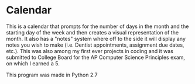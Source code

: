 # Calendar

This is a calendar that prompts for the number of days in the month and the starting day of the week and then creates a visual representation of the month. It also has a "notes" system where off to the side it will display any notes you wish to make (i.e. Dentist appointments, assignment due dates, etc.). This was also among my first ever projects in coding and it was submitted to College Board for the AP Computer Science Principles exam, on which I earned a 5.

This program was made in Python 2.7

